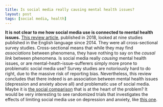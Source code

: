 ```yaml
---
title: Is social media really causing mental health issues?
layout: post
tags: [social media, health]
---
```


**It is not clear to me how social media use is connected to mental health issues.** [This review article](https://doi.org/10.3389/fpsyt.2018.00686), published in 2018, looked at nine studies published in the English language since 2014. They were all cross-sectional survey studies. Cross-sectional means that while they may find *associations* between phenomena, they have nothing to say on the *causal link* between phenomena. Is social media really *causing* mental health issues, or are mental-heath-issue-sufferers simply more prone to problematic social media use? Survey studies are notoriously hard to do right, due to the massive risk of reporting bias. Nevertheless, this review concludes that there indeed is an association between mental health issues (depression and anxiety above all) and problematic use of social media. Maybe it is [the social comparison](https://doi.org/10.1521/jscp.2014.33.8.701) that is at the heart of the problem? It would be very interesting to see randomized trials that investigates the effects of limiting social media use on depression and anxiety, like [this one](https://doi.org/10.1521/jscp.2018.37.10.751).
